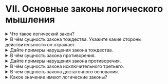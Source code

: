 # VII. Основные законы логического мышления

<details>
  <summary>Что такое логический закон?</summary>

  Закон выражающий коренную черту мышления.

</details>

<details>
  <summary>В чём сущность закона тождества. Укажите какие стороны действительности он отражает.</summary>

  В рассуждении, споре, дускуссии каждое понятие должно употреблться в одном и том же смысле.

</details>

<details>
  <summary>Дайте примеры нарущения закона тождества.</summary>

  Все вулканы суть горы. Все гейзеры суть вулканы. Следовательно, все гейзеры - горы.

</details>

<details>
  <summary>В чём сущность закона противоречия.</summary>

  Два противоположных высказывания не могут быть оба истинными в одно и т же время, в одном и том же отношении.

</details>

<details>
  <summary>Дайте примеры нарущения закона противоречия.</summary>
</details>

<details>
  <summary>В чём сущность закона исключительного третьего.</summary>
</details>

<details>
  <summary>В чем сущность закона достаточного основания.</summary>
</details>

<details>
  <summary>Какое значение имеют логические законы?</summary>
</details>
